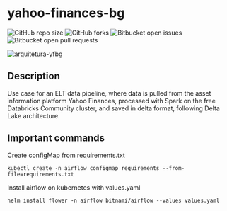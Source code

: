 # yahoo-finances-bg

![GitHub repo size](https://img.shields.io/github/repo-size/iuricode/README-template?style=for-the-badge)
![GitHub forks](https://img.shields.io/github/forks/iuricode/README-template?style=for-the-badge)
![Bitbucket open issues](https://img.shields.io/bitbucket/issues/iuricode/README-template?style=for-the-badge)
![Bitbucket open pull requests](https://img.shields.io/bitbucket/pr-raw/iuricode/README-template?style=for-the-badge)

![arquitetura-yfbg](https://user-images.githubusercontent.com/56079012/151059283-c7d301e9-4957-48da-a92d-58af27fa9e53.png)

## Description
Use case for an ELT data pipeline, where data is pulled from the asset information platform  Yahoo Finances, processed with Spark on the free Databricks Community cluster, and saved in delta format, following Delta Lake architecture.

## Important commands

Create configMap from requirements.txt

```
kubectl create -n airflow configmap requirements --from-file=requirements.txt
```

Install airflow on kubernetes with values.yaml
```
helm install flower -n airflow bitnami/airflow --values values.yaml
```
